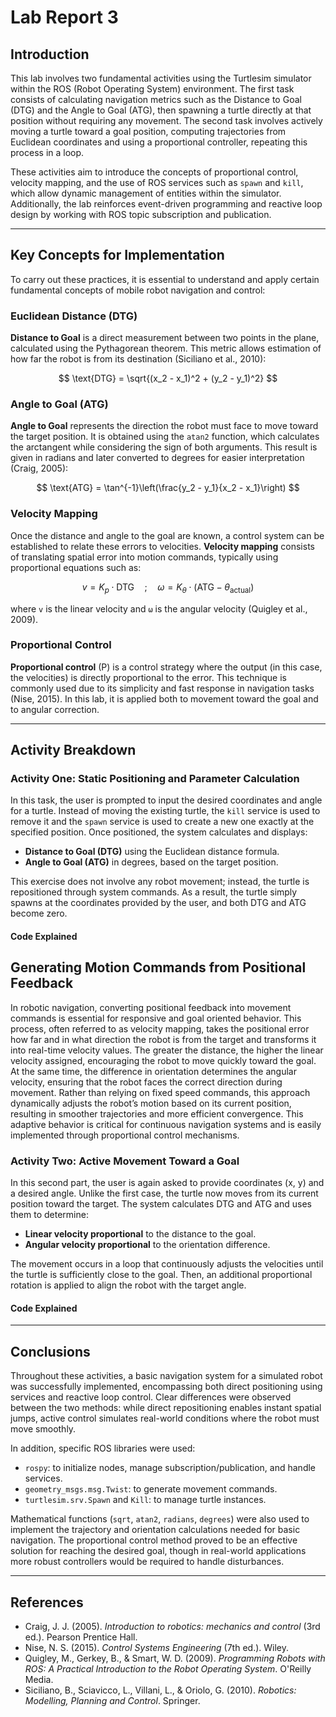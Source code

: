 # Lab Report 3

## Introduction

This lab involves two fundamental activities using the Turtlesim simulator within the ROS (Robot Operating System) environment. The first task consists of calculating navigation metrics such as the Distance to Goal (DTG) and the Angle to Goal (ATG), then spawning a turtle directly at that position without requiring any movement. The second task involves actively moving a turtle toward a goal position, computing trajectories from Euclidean coordinates and using a proportional controller, repeating this process in a loop.

These activities aim to introduce the concepts of proportional control, velocity mapping, and the use of ROS services such as `spawn` and `kill`, which allow dynamic management of entities within the simulator. Additionally, the lab reinforces event-driven programming and reactive loop design by working with ROS topic subscription and publication.

---

## Key Concepts for Implementation

To carry out these practices, it is essential to understand and apply certain fundamental concepts of mobile robot navigation and control:

### Euclidean Distance (DTG)

**Distance to Goal** is a direct measurement between two points in the plane, calculated using the Pythagorean theorem. This metric allows estimation of how far the robot is from its destination (Siciliano et al., 2010):

$$
\text{DTG} = \sqrt{(x_2 - x_1)^2 + (y_2 - y_1)^2}
$$

### Angle to Goal (ATG)

**Angle to Goal** represents the direction the robot must face to move toward the target position. It is obtained using the `atan2` function, which calculates the arctangent while considering the sign of both arguments. This result is given in radians and later converted to degrees for easier interpretation (Craig, 2005):

$$
\text{ATG} = \tan^{-1}\left(\frac{y_2 - y_1}{x_2 - x_1}\right)
$$

### Velocity Mapping

Once the distance and angle to the goal are known, a control system can be established to relate these errors to velocities. **Velocity mapping** consists of translating spatial error into motion commands, typically using proportional equations such as:

$$
v = K_p \cdot \text{DTG} \quad ; \quad \omega = K_\theta \cdot (\text{ATG} - \theta_{\text{actual}})
$$

where `v` is the linear velocity and `ω` is the angular velocity (Quigley et al., 2009).

### Proportional Control

**Proportional control** (P) is a control strategy where the output (in this case, the velocities) is directly proportional to the error. This technique is commonly used due to its simplicity and fast response in navigation tasks (Nise, 2015). In this lab, it is applied both to movement toward the goal and to angular correction.

---

## Activity Breakdown

### Activity One: Static Positioning and Parameter Calculation

In this task, the user is prompted to input the desired coordinates and angle for a turtle. Instead of moving the existing turtle, the `kill` service is used to remove it and the `spawn` service is used to create a new one exactly at the specified position. Once positioned, the system calculates and displays:

- **Distance to Goal (DTG)** using the Euclidean distance formula.
- **Angle to Goal (ATG)** in degrees, based on the target position.

This exercise does not involve any robot movement; instead, the turtle is repositioned through system commands. As a result, the turtle simply spawns at the coordinates provided by the user, and both DTG and ATG become zero.

#### Code Explained

## Generating Motion Commands from Positional Feedback

In robotic navigation, converting positional feedback into movement commands is essential for responsive and goal oriented behavior. This process, often referred to as velocity mapping, takes the positional error how far and in what direction the robot is from the target and transforms it into real-time velocity values. The greater the distance, the higher the linear velocity assigned, encouraging the robot to move quickly toward the goal. At the same time, the difference in orientation determines the angular velocity, ensuring that the robot faces the correct direction during movement. Rather than relying on fixed speed commands, this approach dynamically adjusts the robot’s motion based on its current position, resulting in smoother trajectories and more efficient convergence. This adaptive behavior is critical for continuous navigation systems and is easily implemented through proportional control mechanisms.

### Activity Two: Active Movement Toward a Goal

In this second part, the user is again asked to provide coordinates (x, y) and a desired angle. Unlike the first case, the turtle now moves from its current position toward the target. The system calculates DTG and ATG and uses them to determine:

- **Linear velocity proportional** to the distance to the goal.
- **Angular velocity proportional** to the orientation difference.

The movement occurs in a loop that continuously adjusts the velocities until the turtle is sufficiently close to the goal. Then, an additional proportional rotation is applied to align the robot with the target angle.

#### Code Explained

---

## Conclusions

Throughout these activities, a basic navigation system for a simulated robot was successfully implemented, encompassing both direct positioning using services and reactive loop control. Clear differences were observed between the two methods: while direct repositioning enables instant spatial jumps, active control simulates real-world conditions where the robot must move smoothly.

In addition, specific ROS libraries were used:

- `rospy`: to initialize nodes, manage subscription/publication, and handle services.
- `geometry_msgs.msg.Twist`: to generate movement commands.
- `turtlesim.srv.Spawn` and `Kill`: to manage turtle instances.

Mathematical functions (`sqrt`, `atan2`, `radians`, `degrees`) were also used to implement the trajectory and orientation calculations needed for basic navigation. The proportional control method proved to be an effective solution for reaching the desired goal, though in real-world applications more robust controllers would be required to handle disturbances.

---

## References

- Craig, J. J. (2005). *Introduction to robotics: mechanics and control* (3rd ed.). Pearson Prentice Hall.  
- Nise, N. S. (2015). *Control Systems Engineering* (7th ed.). Wiley.  
- Quigley, M., Gerkey, B., & Smart, W. D. (2009). *Programming Robots with ROS: A Practical Introduction to the Robot Operating System*. O'Reilly Media.  
- Siciliano, B., Sciavicco, L., Villani, L., & Oriolo, G. (2010). *Robotics: Modelling, Planning and Control*. Springer.
